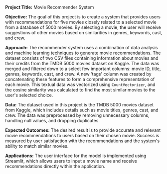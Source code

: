 **Project Title:** Movie Recommender System

**Objective:** The goal of this project is to create a system that provides users with recommendations for five movies closely related to a selected movie from a database of 5000 movies. By selecting a movie, the user will receive suggestions of other movies based on similarities in genres, keywords, cast, and crew.

**Approach:** The recommender system uses a combination of data analysis and machine learning techniques to generate movie recommendations. The dataset consists of two CSV files containing information about movies and their credits from the TMDB 5000 movies dataset on Kaggle. The data was merged and filtered down to a select few important columns: movie ID, title, genres, keywords, cast, and crew. A new 'tags' column was created by concatenating these features to form a comprehensive representation of each movie. This textual data was vectorized using `CountVectorizer`, and the cosine similarity was calculated to find the most similar movies to the user's selected choice.

**Data:** The dataset used in this project is the TMDB 5000 movies dataset from Kaggle, which includes details such as movie titles, genres, cast, and crew. The data was preprocessed by removing unnecessary columns, handling null values, and dropping duplicates.

**Expected Outcomes:** The desired result is to provide accurate and relevant movie recommendations to users based on their chosen movie. Success is measured by user satisfaction with the recommendations and the system's ability to match similar movies.

**Applications:** The user interface for the model is implemented using Streamlit, which allows users to input a movie name and receive recommendations directly within the application.
